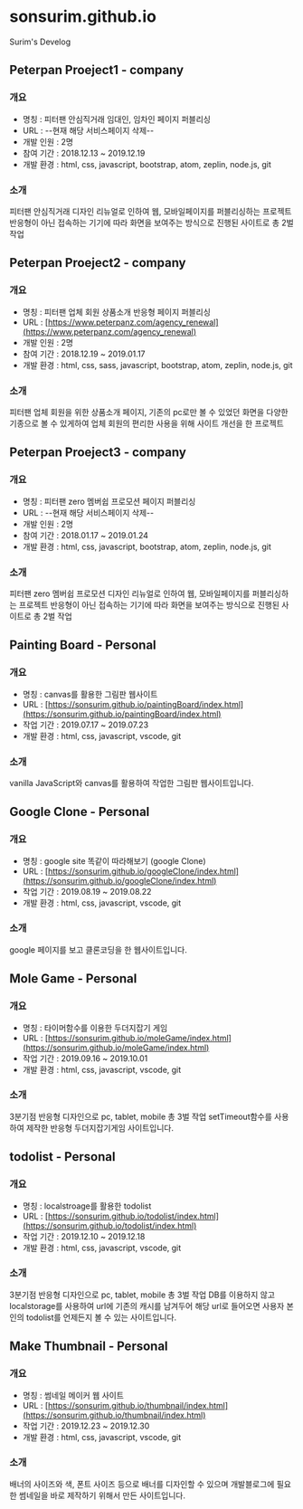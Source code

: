 # sonsurim.github.io
Surim's Develog

## Peterpan Proeject1 - company

### 개요
- 명칭 : 피터팬 안심직거래 임대인, 임차인 페이지 퍼블리싱
- URL : --현재 해당 서비스페이지 삭제--
- 개발 인원 : 2명
- 참여 기간 : 2018.12.13 ~ 2019.12.19
- 개발 환경 : html, css, javascript, bootstrap, atom, zeplin, node.js, git

### 소개
피터팬 안심직거래 디자인 리뉴얼로 인하여 웹, 모바일페이지를 퍼블리싱하는 프로젝트
반응형이 아닌 접속하는 기기에 따라 화면을 보여주는 방식으로 진행된 사이트로 총 2벌 작업


## Peterpan Proeject2 - company

### 개요
- 명칭 : 피터팬 업체 회원 상품소개 반응형 페이지 퍼블리싱
- URL : [https://www.peterpanz.com/agency_renewal](https://www.peterpanz.com/agency_renewal)
- 개발 인원 : 2명
- 참여 기간 : 2018.12.19 ~ 2019.01.17
- 개발 환경 : html, css, sass, javascript, bootstrap, atom, zeplin, node.js, git

### 소개
피터팬 업체 회원을 위한 상품소개 페이지, 기존의 pc로만 볼 수 있었던 화면을 다양한 기종으로
볼 수 있게하여 업체 회원의 편리한 사용을 위해 사이트 개선을 한 프로젝트


## Peterpan Proeject3 - company

### 개요
- 명칭 : 피터팬 zero 멤버쉽 프로모션 페이지 퍼블리싱
- URL : --현재 해당 서비스페이지 삭제--
- 개발 인원 : 2명
- 참여 기간 : 2018.01.17 ~ 2019.01.24
- 개발 환경 : html, css, javascript, bootstrap, atom, zeplin, node.js, git

### 소개
피터팬 zero 멤버쉽 프로모션 디자인 리뉴얼로 인하여 웹, 모바일페이지를 퍼블리싱하는 프로젝트
반응형이 아닌 접속하는 기기에 따라 화면을 보여주는 방식으로 진행된 사이트로 총 2벌 작업

## Painting Board - Personal

### 개요
- 명칭 : canvas를 활용한 그림판 웹사이트
- URL : [https://sonsurim.github.io/paintingBoard/index.html](https://sonsurim.github.io/paintingBoard/index.html)
- 작업 기간 : 2019.07.17 ~ 2019.07.23
- 개발 환경 : html, css, javascript, vscode, git

### 소개
vanilla JavaScript와 canvas를 활용하여 작업한 그림판 웹사이트입니다.

## Google Clone - Personal

### 개요
- 명칭 : google site 똑같이 따라해보기 (google Clone)
- URL : [https://sonsurim.github.io/googleClone/index.html](https://sonsurim.github.io/googleClone/index.html)
- 작업 기간 : 2019.08.19 ~ 2019.08.22
- 개발 환경 : html, css, javascript, vscode, git

### 소개
google 페이지를 보고 클론코딩을 한 웹사이트입니다.

## Mole Game - Personal

### 개요
- 명칭 : 타이머함수를 이용한 두더지잡기 게임
- URL : [https://sonsurim.github.io/moleGame/index.html](https://sonsurim.github.io/moleGame/index.html)
- 작업 기간 : 2019.09.16 ~ 2019.10.01
- 개발 환경 : html, css, javascript, vscode, git

### 소개
3분기점 반응형 디자인으로 pc, tablet, mobile 총 3벌 작업
setTimeout함수를 사용하여 제작한 반응형 두더지잡기게임 사이트입니다.

## todolist - Personal

### 개요
- 명칭 : localstroage를 활용한 todolist
- URL : [https://sonsurim.github.io/todolist/index.html](https://sonsurim.github.io/todolist/index.html)
- 작업 기간 : 2019.12.10 ~ 2019.12.18
- 개발 환경 : html, css, javascript, vscode, git

### 소개
3분기점 반응형 디자인으로 pc, tablet, mobile 총 3벌 작업
DB를 이용하지 않고 localstorage를 사용하여 url에 기존의 캐시를 남겨두어
해당 url로 들어오면 사용자 본인의 todolist를 언제든지 볼 수 있는 사이트입니다.

## Make Thumbnail - Personal

### 개요
- 명칭 : 썸네일 메이커 웹 사이트
- URL : [https://sonsurim.github.io/thumbnail/index.html](https://sonsurim.github.io/thumbnail/index.html)
- 작업 기간 : 2019.12.23 ~ 2019.12.30
- 개발 환경 : html, css, javascript, vscode, git

### 소개
배너의 사이즈와 색, 폰트 사이즈 등으로 배너를 디자인할 수 있으며
개발블로그에 필요한 썸네일을 바로 제작하기 위해서 만든 사이트입니다.